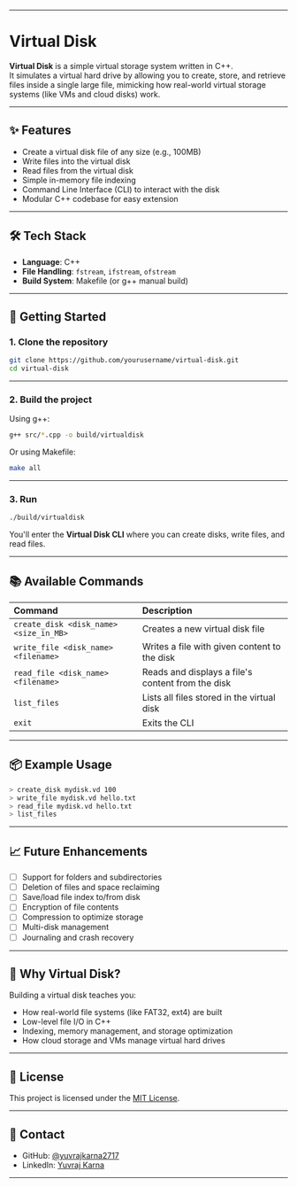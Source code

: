 
---
# Virtual Disk

**Virtual Disk** is a simple virtual storage system written in C++.  
It simulates a virtual hard drive by allowing you to create, store, and retrieve files inside a single large file, mimicking how real-world virtual storage systems (like VMs and cloud disks) work.

---

## ✨ Features

- Create a virtual disk file of any size (e.g., 100MB)
- Write files into the virtual disk
- Read files from the virtual disk
- Simple in-memory file indexing
- Command Line Interface (CLI) to interact with the disk
- Modular C++ codebase for easy extension

---

## 🛠️ Tech Stack

- **Language**: C++
- **File Handling**: `fstream`, `ifstream`, `ofstream`
- **Build System**: Makefile (or g++ manual build)

---

## 🚀 Getting Started

### 1. Clone the repository

```bash
git clone https://github.com/yourusername/virtual-disk.git
cd virtual-disk
```

---

### 2. Build the project

Using g++:

```bash
g++ src/*.cpp -o build/virtualdisk
```

Or using Makefile:

```bash
make all
```

---

### 3. Run

```bash
./build/virtualdisk
```

You'll enter the **Virtual Disk CLI** where you can create disks, write files, and read files.

---

## 📚 Available Commands

| Command | Description |
|:--------|:------------|
| `create_disk <disk_name> <size_in_MB>` | Creates a new virtual disk file |
| `write_file <disk_name> <filename>` | Writes a file with given content to the disk |
| `read_file <disk_name> <filename>` | Reads and displays a file's content from the disk |
| `list_files` | Lists all files stored in the virtual disk |
| `exit` | Exits the CLI |

---

## 📦 Example Usage

```bash
> create_disk mydisk.vd 100
> write_file mydisk.vd hello.txt
> read_file mydisk.vd hello.txt
> list_files
```

---

## 📈 Future Enhancements

- [ ] Support for folders and subdirectories
- [ ] Deletion of files and space reclaiming
- [ ] Save/load file index to/from disk
- [ ] Encryption of file contents
- [ ] Compression to optimize storage
- [ ] Multi-disk management
- [ ] Journaling and crash recovery

---

## 🤔 Why Virtual Disk?

Building a virtual disk teaches you:
- How real-world file systems (like FAT32, ext4) are built
- Low-level file I/O in C++
- Indexing, memory management, and storage optimization
- How cloud storage and VMs manage virtual hard drives

---

## 📝 License

This project is licensed under the [MIT License](LICENSE).

---

## 💬 Contact

- GitHub: [@yuvrajkarna2717](https://github.com/yuvrajkarna2717)
- LinkedIn: [Yuvraj Karna](https://linkedin.com/in/yuvrajkarna27)

---
